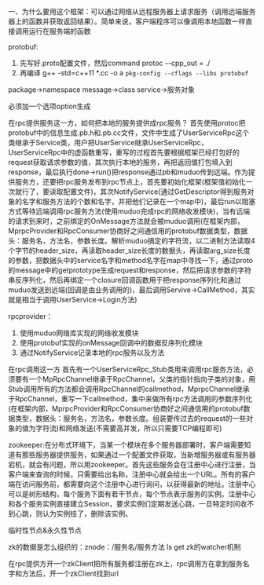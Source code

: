 一、为什么要用这个框架：可以通过网络从远程服务器上请求服务（调用远端服务器上的函数并获取返回结果）。简单来说，客户端程序可以像调用本地函数一样直接调用运行在服务端的函数

protobuf:
1. 先写好.proto配置文件，然后command protoc --cpp_out = ./
2. 再编译 g++ -std=c++11 *.cc -o a `pkg-config --cflags --libs protobuf`

package->namespace
message->class
service->服务对象

必须加一个选项option生成

在rpc提供服务这一方，如何把本地的服务提供成rpc服务？
首先使用protoc把protobuf中的信息生成.pb.h和.pb.cc文件，文件中生成了UserServiceRpc这个类继承于Service类，用户把UserService继承UserServiceRpc，UserServiceRpc中的虚函数重写，重写的过程首先要根据框架已经打包好的request获取请求参数的值，其次执行本地的服务，再把返回值打包填入到response，最后执行done->run()把response通过pb和muduo传到远端。作为提供服务方，还要把rpc服务发布到rpc节点上，首先要初始化框架(框架值初始化一次就行了，要读取配置文件)，其次NotifyService(通过GetDescriptor得到服务对象的名字和服务方法的个数和名字，并把他们记录在一个map中)，最后run以阻塞方式等待远端调用rpc服务方法(使用muduo完成rpc的网络收发模块)，当有远端的请求到来时，之前绑定的OnMessage方法就会被muduo调用(在框架内部，MprpcProvider和RpcConsumer协商好之间通信用的protobuf数据类型，数据头：服务名，方法名，参数长度。解析muduo搞定的字符流，以二进制方法读取4个字节的header_size，再读取header_size长度的数据头，再读取arg_size长度的参数，把数据头中的service名字和method名字在map中寻找一下，通过proto的message中的getprototype生成request和response，然后把请求参数的字符串反序列化，然后再绑定一个closure回调函数用于把response序列化和通过muduo发送到远端(回调是由业务调用的)，最后调用Servive->CallMethod，其实就是相当于调用UserService->Login方法)

rpcprovider：
1. 使用muduo网络库实现的网络收发模块
2. 使用protobuf实现的onMessage回调中的数据反序列化模块
3. 通过NotifyService记录本地的rpc服务以及方法

在rpc调用这一方
首先有一个UserServiceRpc_Stub类用来调用rpc服务方法，必须要有一个MpRpcChannel继承于RpcChannel，父类的指针指向子类的对象，用Stub调用所有的方法都会调用RpcChannel的callmethod，MprpcChannel继承于RpcChannel，重写一下callmethod，集中来做所有rpc方法调用的参数序列化(在框架内部，MprpcProvider和RpcConsumer协商好之间通信用的protobuf数据类型，数据头：服务名，方法名，参数长度。组装要传过去的request的一些对象的值为字符流)和网络发送(不需要高并发，所以只需要TCP编程即可)

zookeeper:在分布式环境下，当某一个模块在多个服务器部署时，客户端需要知道有那些服务器提供服务，如果通过一个配置文件获取，当新增服务器或有服务器宕机，就会有问题，所以用zookeeper。首先这些服务会在注册中心进行注册，当客户端来查询的时候，只需要给出名称，注册中心就会给出一个URL。所有的客户端在访问服务前，都需要向这个注册中心进行询问，以获得最新的地址。注册中心可以是树形结构，每个服务下面有若干节点，每个节点表示服务的实例。注册中心和各个服务实例直接建立Session，要求实例们定期发送心跳，一旦特定时间收不到心跳，则认为实例挂了，删除该实例。

临时性节点&永久性节点

zk的数据是怎么组织的：znode：/服务名/服务方法 ls get
zk的watcher机制

在rpc提供方开一个zkClient把所有服务都注册在zk上，rpc调用方在拿到服务名字和方法后，开一个zkClient找到url
